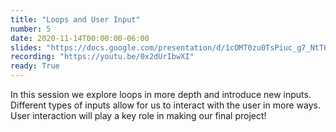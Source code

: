 ```yaml
---
title: "Loops and User Input"
number: 5
date: 2020-11-14T00:00:00-06:00
slides: "https://docs.google.com/presentation/d/1cOMT0zu0TsPiuc_g7_NtT6JHVbWvlIJvAKqU6NrKfUI/edit?usp=sharing"
recording: "https://youtu.be/0x2dUrIbwXI"
ready: True
---
```


In this session we explore loops in more depth and introduce new inputs. Different types of inputs allow for us to interact with the user in more ways. User interaction will play a key role in making our final project!